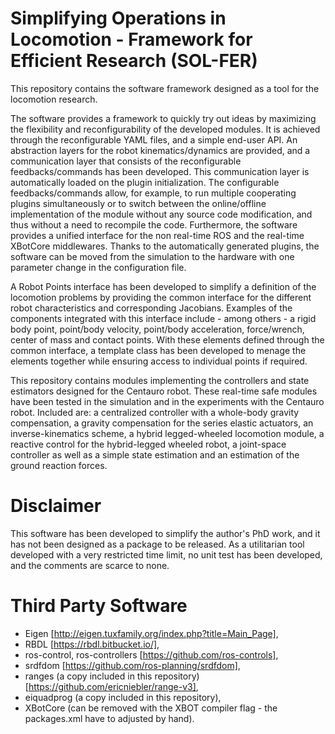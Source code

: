# Simplifying Operations in Locomotion - Framework for Efficient Research (SOL-FER)

This repository contains the software framework designed as a tool for the locomotion research.  

The software provides a framework to quickly try out ideas by maximizing the flexibility and reconfigurability of the developed modules. It is achieved through the reconfigurable YAML files, and a simple end-user API.  An abstraction layers for the robot kinematics/dynamics are provided, and a communication layer that consists of the reconfigurable feedbacks/commands has been developed. This communication layer is automatically loaded on the plugin initialization. The configurable feedbacks/commands allow, for example, to run multiple cooperating plugins simultaneously or to switch between the online/offline implementation of the module without any source code modification, and thus without a need to recompile the code. Furthermore, the software provides a unified interface  for the non real-time ROS and the real-time XBotCore middlewares. Thanks to the automatically generated plugins, the software can be moved from the simulation to the hardware with one parameter change in the configuration file.

A Robot Points interface has been developed to simplify a definition of the locomotion problems by providing the common interface for the different robot characteristics and corresponding Jacobians. Examples of the components integrated with this interface include - among others - a rigid body point, point/body velocity, point/body acceleration, force/wrench,  center of mass and contact points. With these elements defined through the common interface, a template class has been developed to menage the elements together while ensuring access to individual points if required.

This repository contains modules implementing the controllers and state estimators designed for the Centauro robot. These real-time safe modules have been tested in the simulation and in the experiments with the Centauro robot. Included are: a centralized controller with a whole-body gravity compensation, a gravity compensation for the series elastic actuators, an inverse-kinematics scheme, a hybrid legged-wheeled locomotion module, a reactive control for the hybrid-legged wheeled robot, a joint-space controller as well as a simple state estimation and an estimation of the ground reaction forces.    

# Disclaimer
This software has been developed to simplify the author's PhD work, and it has not been designed as a package to be released. As a utilitarian tool developed with a very restricted time limit, no unit test has been developed, and the comments are scarce to none.

# Third Party Software
* Eigen [http://eigen.tuxfamily.org/index.php?title=Main_Page], 
* RBDL [https://rbdl.bitbucket.io/],
* ros-control, ros-controllers [https://github.com/ros-controls], 
* srdfdom [https://github.com/ros-planning/srdfdom],
* ranges (a copy included in this repository) [https://github.com/ericniebler/range-v3],
* eiquadprog (a copy included in this repository),
* XBotCore (can be removed with the XBOT compiler flag - the packages.xml have to adjusted by hand).
